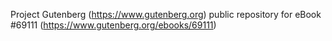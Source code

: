 Project Gutenberg (https://www.gutenberg.org) public repository for
eBook #69111 (https://www.gutenberg.org/ebooks/69111)
